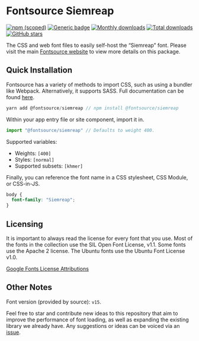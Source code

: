 # Fontsource Siemreap

[![npm (scoped)](https://img.shields.io/npm/v/@fontsource/siemreap?color=brightgreen)](https://www.npmjs.com/package/@fontsource/siemreap) [![Generic badge](https://img.shields.io/badge/fontsource-passing-brightgreen)](https://github.com/fontsource/fontsource) [![Monthly downloads](https://badgen.net/npm/dm/@fontsource/siemreap)](https://github.com/fontsource/fontsource) [![Total downloads](https://badgen.net/npm/dt/@fontsource/siemreap)](https://github.com/fontsource/fontsource) [![GitHub stars](https://img.shields.io/github/stars/fontsource/fontsource.svg?style=social&label=Star)](https://github.com/fontsource/fontsource/stargazers)

The CSS and web font files to easily self-host the “Siemreap” font. Please visit the main [Fontsource website](https://fontsource.org/fonts/siemreap) to view more details on this package.

## Quick Installation

Fontsource has a variety of methods to import CSS, such as using a bundler like Webpack. Alternatively, it supports SASS. Full documentation can be found [here](https://fontsource.org/docs/introduction).

```javascript
yarn add @fontsource/siemreap // npm install @fontsource/siemreap
```

Within your app entry file or site component, import it in.

```javascript
import "@fontsource/siemreap" // Defaults to weight 400.
```

Supported variables:

- Weights: `[400]`
- Styles: `[normal]`
- Supported subsets: `[khmer]`

Finally, you can reference the font name in a CSS stylesheet, CSS Module, or CSS-in-JS.

```css
body {
  font-family: "Siemreap";
}
```

## Licensing

It is important to always read the license for every font that you use.
Most of the fonts in the collection use the SIL Open Font License, v1.1. Some fonts use the Apache 2 license. The Ubuntu fonts use the Ubuntu Font License v1.0.

[Google Fonts License Attributions](https://fonts.google.com/attribution)

## Other Notes

Font version (provided by source): `v15`.

Feel free to star and contribute new ideas to this repository that aim to improve the performance of font loading, as well as expanding the existing library we already have. Any suggestions or ideas can be voiced via an [issue](https://github.com/fontsource/fontsource/issues).

